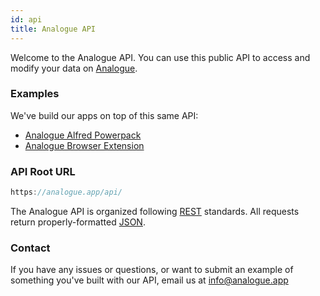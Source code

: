 ```yaml
---
id: api
title: Analogue API
---
```


Welcome to the Analogue API. You can use this public API to access and modify your data on [Analogue](https://analogue.app).

### Examples

We've build our apps on top of this same API:

- [Analogue Alfred Powerpack](https://www.analogue.app/alfred)
- [Analogue Browser Extension](https://www.analogue.app/extension)

### API Root URL

```javascript
https://analogue.app/api/
```

The Analogue API is organized following [REST](https://en.wikipedia.org/wiki/Representational_state_transfer) standards. All requests return properly-formatted [JSON](https://www.json.org/).

### Contact

If you have any issues or questions, or want to submit an example of something you've built with our API, email us at info@analogue.app
